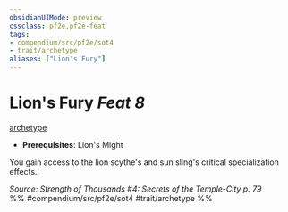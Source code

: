 ```yaml
---
obsidianUIMode: preview
cssclass: pf2e,pf2e-feat
tags:
- compendium/src/pf2e/sot4
- trait/archetype
aliases: ["Lion's Fury"]
---
```

# Lion's Fury  *Feat 8*  
[archetype](../../Rules/traits/archetype.md)  

- **Prerequisites**: Lion's Might

You gain access to the lion scythe's and sun sling's critical specialization effects.

*Source: Strength of Thousands #4: Secrets of the Temple-City p. 79*  
%% #compendium/src/pf2e/sot4 #trait/archetype %%